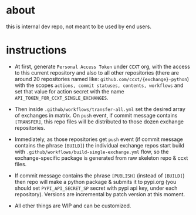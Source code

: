 # about

this is internal dev repo, not meant to be used by end users.

# instructions

- At first, generate `Personal Access Token` under `CCXT` org, with the access to this current repository and also to all other repositories (there are around 20 repositories named like: `github.com/ccxt/{exchange}-python`) with the scopes `actions, commit statuses, contents, workflows` and set that value for action secret with the name `API_TOKEN_FOR_CCXT_SINGLE_EXCHANGES`.

- Then inside `.github/workflows/transfer-all.yml` set the desired array of exchanges in matrix. On `push` event, if commit message contains `[TRANSFER]`, this repo files will be distributed to those dozen exchange repositories.

- Immediately, as those repositories get `push` event (if commit message contains the phrase `[BUILD]`) the individual exchange repos start build with `.github/workflows/build-single-exchange.yml` flow, so the exchange-specific package is generated from raw skeleton repo & ccxt files. 

- If commit message contains the phrase `[PUBLISH]` (instead of `[BUILD]`) then repo will make a python package & submits it to pypi.org (you should set `PYPI_API_SECRET_SP` secret with pypi api key, under each repository). Versions are incremental by patch version at this moment.

- All other things are WIP and can be customized.
